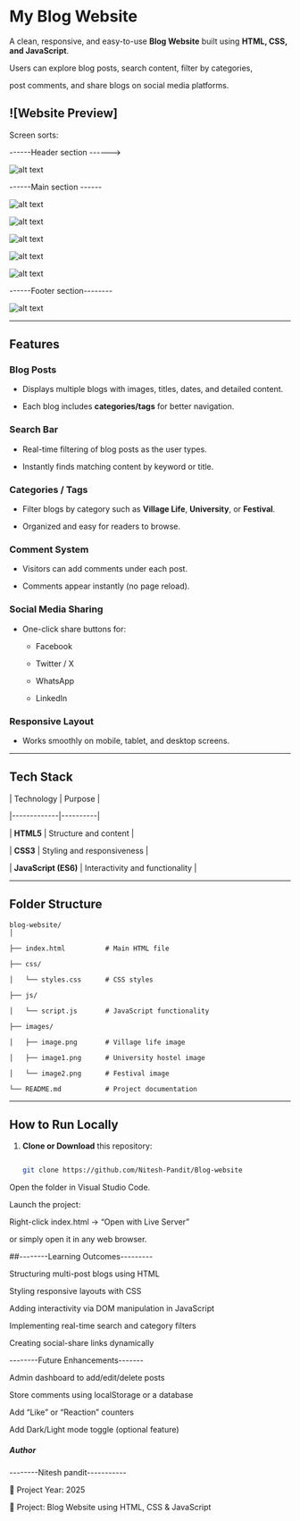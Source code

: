 #  My Blog Website

A clean, responsive, and easy-to-use **Blog Website** built using **HTML, CSS, and JavaScript**.  

Users can explore blog posts, search content, filter by categories, 

post comments, and share blogs on social media platforms.

![Website Preview]
----------
Screen sorts: 

------Header section ------>

![alt text](image.png)

------Main section ------

![alt text](image-1.png)

![alt text](image-2.png)

![alt text](image-3.png)

![alt text](image-4.png)

![alt text](image-5.png)

------Footer section--------

![alt text](image-6.png)

---

##  Features

###  Blog Posts

- Displays multiple blogs with images, titles, dates, and detailed content.  

- Each blog includes **categories/tags** for better navigation.

###  Search Bar

- Real-time filtering of blog posts as the user types.  

- Instantly finds matching content by keyword or title.

###  Categories / Tags
- Filter blogs by category such as **Village Life**, **University**, or **Festival**.  

- Organized and easy for readers to browse.

###  Comment System
- Visitors can add comments under each post.  

- Comments appear instantly (no page reload).

###  Social Media Sharing
- One-click share buttons for:

  - Facebook  

  - Twitter / X  

  - WhatsApp  

  - LinkedIn  

###  Responsive Layout
- Works smoothly on mobile, tablet, and desktop screens.

---

##  Tech Stack

| Technology | Purpose |

|-------------|----------|

| **HTML5** | Structure and content |

| **CSS3** | Styling and responsiveness |

| **JavaScript (ES6)** | Interactivity and functionality |

---

##  Folder Structure

```
blog-website/
│

├── index.html          # Main HTML file

├── css/

│   └── styles.css      # CSS styles

├── js/

│   └── script.js       # JavaScript functionality

├── images/

│   ├── image.png       # Village life image

│   ├── image1.png      # University hostel image

│   └── image2.png      # Festival image

└── README.md           # Project documentation

```


---

##  How to Run Locally

1. **Clone or Download** this repository:
   ```bash

   git clone https://github.com/Nitesh-Pandit/Blog-website

Open the folder in Visual Studio Code.

Launch the project:

Right-click index.html → “Open with Live Server”

or simply open it in any web browser.

 ##--------Learning Outcomes---------

Structuring multi-post blogs using HTML

Styling responsive layouts with CSS

Adding interactivity via DOM manipulation in JavaScript

Implementing real-time search and category filters

Creating social-share links dynamically

--------Future Enhancements-------

 Admin dashboard to add/edit/delete posts

 Store comments using localStorage or a database

 Add “Like” or “Reaction” counters

 Add Dark/Light mode toggle (optional feature)


 ##### Author

--------Nitesh pandit-----------

📅 Project Year: 2025

💼 Project: Blog Website using HTML, CSS & JavaScript

